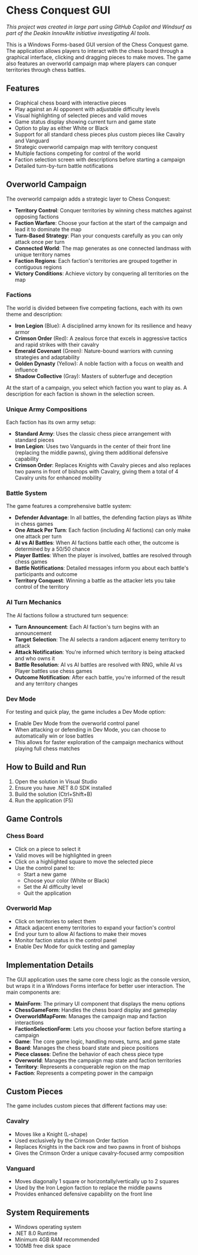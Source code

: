 # Chess Conquest GUI

*This project was created in large part using GitHub Copilot and Windsurf as part of the Deakin InnovAIte initiative investigating AI tools.*

This is a Windows Forms-based GUI version of the Chess Conquest game. The application allows players to interact with the chess board through a graphical interface, clicking and dragging pieces to make moves. The game also features an overworld campaign map where players can conquer territories through chess battles.

## Features

- Graphical chess board with interactive pieces
- Play against an AI opponent with adjustable difficulty levels
- Visual highlighting of selected pieces and valid moves
- Game status display showing current turn and game state
- Option to play as either White or Black
- Support for all standard chess pieces plus custom pieces like Cavalry and Vanguard
- Strategic overworld campaign map with territory conquest
- Multiple factions competing for control of the world
- Faction selection screen with descriptions before starting a campaign
- Detailed turn-by-turn battle notifications

## Overworld Campaign

The overworld campaign adds a strategic layer to Chess Conquest:

- **Territory Control**: Conquer territories by winning chess matches against opposing factions
- **Faction Warfare**: Choose your faction at the start of the campaign and lead it to dominate the map
- **Turn-Based Strategy**: Plan your conquests carefully as you can only attack once per turn
- **Connected World**: The map generates as one connected landmass with unique territory names
- **Faction Regions**: Each faction's territories are grouped together in contiguous regions
- **Victory Conditions**: Achieve victory by conquering all territories on the map

### Factions

The world is divided between five competing factions, each with its own theme and description:

- **Iron Legion** (Blue): A disciplined army known for its resilience and heavy armor
- **Crimson Order** (Red): A zealous force that excels in aggressive tactics and rapid strikes with their cavalry
- **Emerald Covenant** (Green): Nature-bound warriors with cunning strategies and adaptability
- **Golden Dynasty** (Yellow): A noble faction with a focus on wealth and influence
- **Shadow Collective** (Gray): Masters of subterfuge and deception

At the start of a campaign, you select which faction you want to play as. A description for each faction is shown in the selection screen.

### Unique Army Compositions

Each faction has its own army setup:

- **Standard Army**: Uses the classic chess piece arrangement with standard pieces
- **Iron Legion**: Uses two Vanguards in the center of their front line (replacing the middle pawns), giving them additional defensive capability
- **Crimson Order**: Replaces Knights with Cavalry pieces and also replaces two pawns in front of bishops with Cavalry, giving them a total of 4 Cavalry units for enhanced mobility

### Battle System

The game features a comprehensive battle system:

- **Defender Advantage**: In all battles, the defending faction plays as White in chess games
- **One Attack Per Turn**: Each faction (including AI factions) can only make one attack per turn
- **AI vs AI Battles**: When AI factions battle each other, the outcome is determined by a 50/50 chance
- **Player Battles**: When the player is involved, battles are resolved through chess games
- **Battle Notifications**: Detailed messages inform you about each battle's participants and outcome
- **Territory Conquest**: Winning a battle as the attacker lets you take control of the territory

### AI Turn Mechanics

The AI factions follow a structured turn sequence:

- **Turn Announcement**: Each AI faction's turn begins with an announcement
- **Target Selection**: The AI selects a random adjacent enemy territory to attack
- **Attack Notification**: You're informed which territory is being attacked and who owns it
- **Battle Resolution**: AI vs AI battles are resolved with RNG, while AI vs Player battles use chess games
- **Outcome Notification**: After each battle, you're informed of the result and any territory changes

### Dev Mode

For testing and quick play, the game includes a Dev Mode option:
- Enable Dev Mode from the overworld control panel
- When attacking or defending in Dev Mode, you can choose to automatically win or lose battles
- This allows for faster exploration of the campaign mechanics without playing full chess matches

## How to Build and Run

1. Open the solution in Visual Studio
2. Ensure you have .NET 8.0 SDK installed
3. Build the solution (Ctrl+Shift+B)
4. Run the application (F5)

## Game Controls

### Chess Board
- Click on a piece to select it
- Valid moves will be highlighted in green
- Click on a highlighted square to move the selected piece
- Use the control panel to:
  - Start a new game
  - Choose your color (White or Black)
  - Set the AI difficulty level
  - Quit the application

### Overworld Map
- Click on territories to select them
- Attack adjacent enemy territories to expand your faction's control
- End your turn to allow AI factions to make their moves
- Monitor faction status in the control panel
- Enable Dev Mode for quick testing and gameplay

## Implementation Details

The GUI application uses the same core chess logic as the console version, but wraps it in a Windows Forms interface for better user interaction. The main components are:

- **MainForm**: The primary UI component that displays the menu options
- **ChessGameForm**: Handles the chess board display and gameplay
- **OverworldMapForm**: Manages the campaign map and faction interactions
- **FactionSelectionForm**: Lets you choose your faction before starting a campaign
- **Game**: The core game logic, handling moves, turns, and game state
- **Board**: Manages the chess board state and piece positions
- **Piece classes**: Define the behavior of each chess piece type
- **Overworld**: Manages the campaign map state and faction territories
- **Territory**: Represents a conquerable region on the map
- **Faction**: Represents a competing power in the campaign

## Custom Pieces

The game includes custom pieces that different factions may use:

### Cavalry
- Moves like a Knight (L-shape)
- Used exclusively by the Crimson Order faction
- Replaces Knights in the back row and two pawns in front of bishops
- Gives the Crimson Order a unique cavalry-focused army composition

### Vanguard
- Moves diagonally 1 square or horizontally/vertically up to 2 squares
- Used by the Iron Legion faction to replace the middle pawns
- Provides enhanced defensive capability on the front line

## System Requirements

- Windows operating system
- .NET 8.0 Runtime
- Minimum 4GB RAM recommended
- 100MB free disk space
